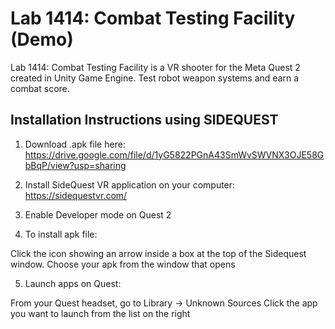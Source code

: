 # Lab 1414: Combat Testing Facility (Demo)
Lab 1414: Combat Testing Facility is a VR shooter for the Meta Quest 2 created in Unity Game Engine. Test robot weapon systems and earn a combat score.


## Installation Instructions using SIDEQUEST
1. Download .apk file here: 
https://drive.google.com/file/d/1yG5822PGnA43SmWvSWVNX3OJE58GbBqP/view?usp=sharing

2. Install SideQuest VR application on your computer: 
https://sidequestvr.com/

3. Enable Developer mode on Quest 2

4. To install apk file:

Click the icon showing an arrow inside a box at the top of the Sidequest window.
Choose your apk from the window that opens

5. Launch apps on Quest:

From your Quest headset, go to Library -> Unknown Sources
Click the app you want to launch from the list on the right

